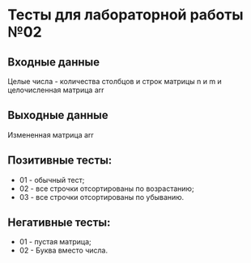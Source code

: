 # Тесты для лабораторной работы №02

## Входные данные
Целые числа - количества столбцов и строк матрицы n и m и целочисленная матрица arr

## Выходные данные
Измененная матрица arr

## Позитивные тесты:
- 01 - обычный тест;
- 02 - все строчки отсортированы по возрастанию;
- 03 - все строчки отсортированы по убыванию.

## Негативные тесты:
- 01 - пустая матрица;
- 02 - Буква вместо числа.